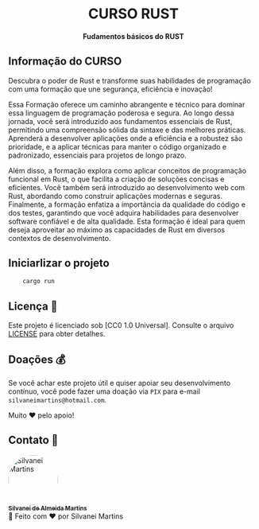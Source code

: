 <h1 align="center">
    CURSO RUST
</h1>

<h4 align="center">
    Fudamentos básicos do RUST
</h4>

## Informação do CURSO

Descubra o poder de Rust e transforme suas habilidades de programação com uma formação que une segurança, eficiência e inovação!

Essa Formação oferece um caminho abrangente e técnico para dominar essa linguagem de programação poderosa e segura. Ao longo dessa jornada, você será introduzido aos fundamentos essenciais de Rust, permitindo uma compreensão sólida da sintaxe e das melhores práticas. Aprenderá a desenvolver aplicações onde a eficiência e a robustez são prioridade, e a aplicar técnicas para manter o código organizado e padronizado, essenciais para projetos de longo prazo.

Além disso, a formação explora como aplicar conceitos de programação funcional em Rust, o que facilita a criação de soluções concisas e eficientes. Você também será introduzido ao desenvolvimento web com Rust, abordando como construir aplicações modernas e seguras. Finalmente, a formação enfatiza a importância da qualidade do código e dos testes, garantindo que você adquira habilidades para desenvolver software confiável e de alta qualidade. Esta formação é ideal para quem deseja aproveitar ao máximo as capacidades de Rust em diversos contextos de desenvolvimento.

## Iniciarlizar o projeto

```bash
    cargo run
```

## Licença 📝

Este projeto é licenciado sob [CC0 1.0 Universal]. Consulte o arquivo [LICENSE](https://github.com/SilvaneiMartins/validacao-email-rust/blob/master/LICENSE) para obter detalhes.

## Doações 💰

Se você achar este projeto útil e quiser apoiar seu desenvolvimento contínuo, você pode fazer uma doação via `PIX` para e-mail `silvaneimartins@hotmail.com`.

Muito ❤️ pelo apoio!

## Contato 📩

<a href="https://github.com/SilvaneiMartins">
    <img
        style="border-radius:50%"
        src="https://github.com/SilvaneiMartins.png"
        width="100px;"
        alt="Silvanei Martins"
    />
    <br />
    <sub>
        <b>Silvanei de Almeida Martins</b>
    </sub>
</a>
     <a href="https://github.com/SilvaneiMartins" title="Silvanei martins" >
 </a>
<br />
🚀 Feito com ❤️ por Silvanei Martins
